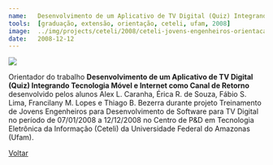 ```yaml
---
name:  	Desenvolvimento de um Aplicativo de TV Digital (Quiz) Integrando Tecnologia Móvel e Internet como Canal de Retorno
tools: 	[graduação, extensão, orientação, ceteli, ufam, 2008]
image: 	../img/projects/ceteli/2008/ceteli-jovens-engenheiros-orientacao.png
date: 	2008-12-12
---
```


![](../img/projects/ceteli/2008/ceteli-jovens-engenheiros-orientacao.png)

Orientador do trabalho **Desenvolvimento de um Aplicativo de TV Digital (Quiz) Integrando Tecnologia Móvel e Internet como Canal de Retorno** desenvolvido pelos alunos Alex L. Caranha, Érica R. de Souza, Fábio S. Lima, Francilany M. Lopes e Thiago B. Bezerra durante projeto Treinamento de Jovens Engenheiros para Desenvolvimento de Software para TV Digital no período de 07/01/2008 a 12/12/2008 no Centro de P&D em Tecnologia Eletrônica da Informação (Ceteli) da Universidade Federal do Amazonas (Ufam).

<p class="text-center">
	<a class="btn btn-outline-primary mt-1" href="{{ site.baseurl }}/projects/">Voltar</a>
</p>